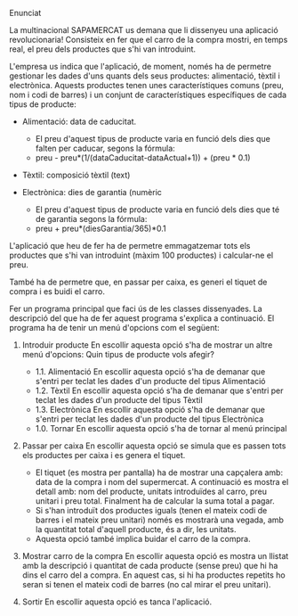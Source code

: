 Enunciat

La multinacional SAPAMERCAT us demana que li dissenyeu una aplicació revolucionaria! Consisteix en fer que el carro de la compra mostri, en temps real, el preu dels productes que s'hi van introduint.

L'empresa us indica que l'aplicació, de moment, només ha de permetre gestionar les dades d'uns quants dels seus productes: alimentació, tèxtil i electrònica. Aquests productes tenen unes característiques comuns (preu, nom i codi de barres) i un conjunt de característiques específiques de cada tipus de producte:

- Alimentació: data de caducitat.
    - El preu d'aquest tipus de producte varia en funció dels dies que falten per caducar, segons la fórmula:
    - preu - preu*(1/(dataCaducitat-dataActual+1)) + (preu * 0.1)

- Tèxtil: composició tèxtil (text)
- Electrònica: dies de garantia (numèric
  - El preu d'aquest tipus de producte varia en funció dels dies que té de garantia segons la fórmula:
  - preu + preu*(diesGarantia/365)*0.1

L'aplicació que heu de fer ha de permetre emmagatzemar tots els productes que s'hi van introduint (màxim 100 productes) i calcular-ne el preu.

També ha de permetre que, en passar per caixa, es generi el tiquet de compra i es buidi el carro.

Fer un programa principal que faci ús de les classes dissenyades. La descripció del que ha de fer aquest programa s'explica a continuació. El programa ha de tenir un menú d'opcions com el següent:

1. Introduir producte En escollir aquesta opció s'ha de mostrar un altre menú d'opcions: Quin tipus de producte vols afegir? 
    - 1.1. Alimentació En escollir aquesta opció s'ha de demanar que s'entri per teclat les dades d'un producte del tipus Alimentació
    - 1.2. Tèxtil En escollir aquesta opció s'ha de demanar que s'entri per teclat les dades d'un producte del tipus Tèxtil
    - 1.3. Electrònica En escollir aquesta opció s'ha de demanar que s'entri per teclat les dades d'un producte del tipus Electrònica
    - 1.0. Tornar En escollir aquesta opció s'ha de tornar al menú principal
2. Passar per caixa En escollir aquesta opció se simula que es passen tots els productes per caixa i es genera el tiquet.
   - El tiquet (es mostra per pantalla) ha de mostrar una capçalera amb: data de la compra i nom del supermercat. A continuació es mostra el detall amb: nom del producte, unitats introduïdes al carro, preu unitari i preu total. Finalment ha de calcular la suma total a pagar.
   - Si s'han introduït dos productes iguals (tenen el mateix codi de barres i el mateix preu unitari) només es mostrarà una vegada, amb la quantitat total d'aquell producte, és a dir, les unitats.
   - Aquesta opció també implica buidar el carro de la compra.
3. Mostrar carro de la compra En escollir aquesta opció es mostra un llistat amb la descripció i quantitat de cada producte (sense preu) que hi ha dins el carro del a compra. En aquest cas, si hi ha productes repetits ho seran si tenen el mateix codi de barres (no cal mirar el preu unitari).

0. Sortir En escollir aquesta opció es tanca l'aplicació.

